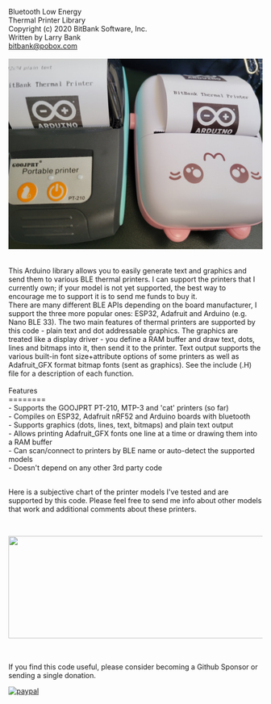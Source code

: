 Bluetooth Low Energy<br>
Thermal Printer Library<br>
Copyright (c) 2020 BitBank Software, Inc.<br>
Written by Larry Bank<br>
bitbank@pobox.com<br>
<br>
![printer demo](/ble_prt.jpg?raw=true "Thermal_Printer")

<br>
This Arduino library allows you to easily generate text and graphics
and send them to various BLE thermal printers. I can support the printers that I currently own; if your model is not yet supported, the best way to encourage me to support it is to send me funds to buy it.<br>
There are many different
BLE APIs depending on the board manufacturer, I support the three more
popular ones: ESP32, Adafruit and Arduino (e.g. Nano BLE 33). The two main features of
thermal printers are supported by this code - plain text and dot addressable
graphics. The graphics are treated like a display driver - you define a RAM buffer and draw text, dots, lines and bitmaps into it, then send it to the printer. Text output supports the various built-in font size+attribute options of some printers as well as Adafruit_GFX format bitmap fonts (sent as graphics).
See the include (.H) file for a description of each function.
<br>

<br>
Features<br>
========<br>
- Supports the GOOJPRT PT-210, MTP-3 and 'cat' printers (so far)<br>
- Compiles on ESP32, Adafruit nRF52 and Arduino boards with bluetooth<br>
- Supports graphics (dots, lines, text, bitmaps) and plain text output<br>
- Allows printing Adafruit_GFX fonts one line at a time or drawing them into a RAM buffer<br>
- Can scan/connect to printers by BLE name or auto-detect the supported models<br>
- Doesn't depend on any other 3rd party code<br>
<br>

Here is a subjective chart of the printer models I've tested and are supported by this code. Please feel free to send me info about other models that work and additional comments about these printers.<br>

<br>
<p align="center">
  <img width="939" height="203" src="https://github.com/bitbank2/Thermal_Printer/blob/master/printer_chart.jpg?raw=true">
</p>
<br>

If you find this code useful, please consider becoming a Github Sponsor or sending a single donation.

[![paypal](https://www.paypalobjects.com/en_US/i/btn/btn_donateCC_LG.gif)](https://www.paypal.com/cgi-bin/webscr?cmd=_s-xclick&hosted_button_id=SR4F44J2UR8S4)
